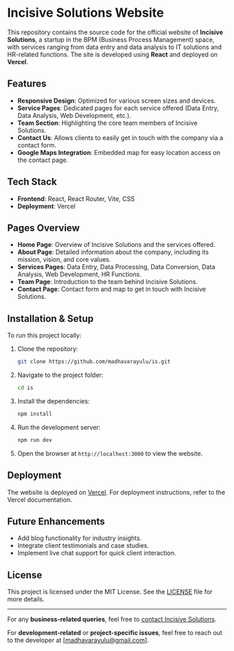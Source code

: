 # Incisive Solutions Website

This repository contains the source code for the official website of **Incisive Solutions**, a startup in the BPM (Business Process Management) space, with services ranging from data entry and data analysis to IT solutions and HR-related functions. The site is developed using **React** and deployed on **Vercel**.

## Features

- **Responsive Design**: Optimized for various screen sizes and devices.
- **Service Pages**: Dedicated pages for each service offered (Data Entry, Data Analysis, Web Development, etc.).
- **Team Section**: Highlighting the core team members of Incisive Solutions.
- **Contact Us**: Allows clients to easily get in touch with the company via a contact form.
- **Google Maps Integration**: Embedded map for easy location access on the contact page.

## Tech Stack

- **Frontend**: React, React Router, Vite, CSS
- **Deployment**: Vercel

## Pages Overview

- **Home Page**: Overview of Incisive Solutions and the services offered.
- **About Page**: Detailed information about the company, including its mission, vision, and core values.
- **Services Pages**: Data Entry, Data Processing, Data Conversion, Data Analysis, Web Development, HR Functions.
- **Team Page**: Introduction to the team behind Incisive Solutions.
- **Contact Page**: Contact form and map to get in touch with Incisive Solutions.

## Installation & Setup

To run this project locally:

1. Clone the repository:
   ```bash
   git clone https://github.com/madhavarayulu/is.git
   ```
2. Navigate to the project folder:
   ```bash
   cd is
   ```
3. Install the dependencies:
   ```bash
   npm install
   ```
4. Run the development server:
   ```bash
   npm run dev
   ```
5. Open the browser at `http://localhost:3000` to view the website.

## Deployment

The website is deployed on [Vercel](https://vercel.com). For deployment instructions, refer to the Vercel documentation.

## Future Enhancements

- Add blog functionality for industry insights.
- Integrate client testimonials and case studies.
- Implement live chat support for quick client interaction.

## License

This project is licensed under the MIT License. See the [LICENSE](LICENSE) file for more details.

---

For any **business-related queries**, feel free to [contact Incisive Solutions](mailto:info@incisivesolutions.com).

For **development-related** or **project-specific issues**, feel free to reach out to the developer at [madhavarayulu@gmail.com].
